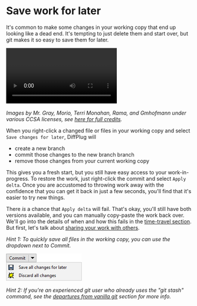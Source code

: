 # Save work for later

It's common to make some changes in your working copy that end up looking like a dead end. It's tempting to just delete them and start over, but git makes it so easy to save them for later.

![Save some changes for later, put them back in](save-for-later.mp4)

*Images by Mr. Gray, Morio, Terri Monahan, Rama, and Gmhofmann under various CCSA licenses, see [here for full credits]().*

<!---
Set git user to "Eastman Kodak".

GitDagFOrmat
	private final int WIDTH_USER = GitDagFormat.getUserWidth() * 2 / 3;
	private final int WIDTH_DATE = DateFormatter.getTimestampPixelWidth() / 3;

1888 kodak.jpg           Kodak: the first popular amateur camera.
1892 slogan.jpg          Coined slogan: "You press the button, we do the rest."
1897 pocket-kodak.jpg    Launched the Folding Pocket Kodak, which featured in the novel Dracula.
1935 kodachrome.jpg      First mass-market subtractive color film - Kodachrome.
1959 starmatic.jpg       Brownie starmatic with automatic exposure adjustment.
1963 instamatic.jpg      Instamatic - grandmother of the point and shoot.

1975 digital.jpg
	- edit date
	- show in folder
	- save-for-later
	- show it is gone from folder
	- but still present in the branch

1976 kodamatic.jpg         Clone Polaroid's success with the Kodamatic.
1986 -kodamatic.jpg        Lose lawsuit to Polaroid.
1986 mavica and rc-701     Sony and Canon deliver analog no-film cameras.
1991 logitech-fotoman.jpg  Dycam ships the first consumer digital camera (Logitech licenses as Fotoman).

- Apply delta -> and commit digital
- fix date
- show that it's there now

1994 quicktake.jpg  Kodak collaborates with Apple on QuickTake color VGA camera.

- Delete the branch

FOR EACH COMMIT:
1. gain focus
2. refresh button
3. click file
4. check it
5. type message
6. commit (on the dot of i)
7. PAUSE
8. edit date
9. select changed file
10. Goto WC
11. setup next commmit
12. give focus
13. hover over dot of i
14. UNPAUSE
-->

When you right-click a changed file or files in your working copy and select `Save changes for later`, DiffPlug will

- create a new branch
- commit those changes to the new branch branch
- remove those changes from your current working copy

This gives you a fresh start, but you still have easy access to your work-in-progress. To restore the work, just right-click the commit and select `Apply delta`. Once you are accustomed to throwing work away with the confidence that you can get it back in just a few seconds, you'll find that it's easier to try new things.

There *is* a chance that `Apply delta` will fail. That's okay, you'll still have both versions available, and you can manually copy-paste the work back over. We'll go into the details of when and how this fails in the [time-travel section](../../time-travel/). But first, let's talk about [sharing your work with others](../../share).

*Hint 1: To quickly save all files in the working copy, you can use the dropdown next to Commit.*

![Stash](save-all-for-later.png)

*Hint 2: If you're an experienced git user who already uses the "git stash" command, see the [departures from vanilla git](../../epilogue/departures) section for more info.*
